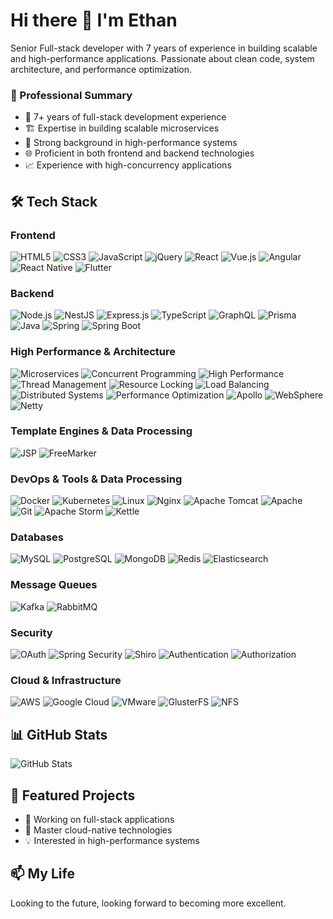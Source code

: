 # Hi there 👋 I'm Ethan

Senior Full-stack developer with 7 years of experience in building scalable and high-performance applications. Passionate about clean code, system architecture, and performance optimization.

### 🎯 Professional Summary
- 💪 7+ years of full-stack development experience
- 🏗️ Expertise in building scalable microservices
- 🚀 Strong background in high-performance systems
- 🌐 Proficient in both frontend and backend technologies
- 📈 Experience with high-concurrency applications

## 🛠 Tech Stack

### Frontend
![HTML5](https://img.shields.io/badge/-HTML5-E34F26?style=flat-square&logo=html5&logoColor=white)
![CSS3](https://img.shields.io/badge/-CSS3-1572B6?style=flat-square&logo=css3&logoColor=white)
![JavaScript](https://img.shields.io/badge/-JavaScript-F7DF1E?style=flat-square&logo=javascript&logoColor=black)
![jQuery](https://img.shields.io/badge/-jQuery-0769AD?style=flat-square&logo=jquery&logoColor=white)
![React](https://img.shields.io/badge/-React-61DAFB?style=flat-square&logo=react&logoColor=black)
![Vue.js](https://img.shields.io/badge/-Vue.js-4FC08D?style=flat-square&logo=vue.js&logoColor=white)
![Angular](https://img.shields.io/badge/-Angular-DD0031?style=flat-square&logo=angular&logoColor=white)
![React Native](https://img.shields.io/badge/-React_Native-61DAFB?style=flat-square&logo=react&logoColor=black)
![Flutter](https://img.shields.io/badge/-Flutter-02569B?style=flat-square&logo=flutter&logoColor=white)

### Backend
![Node.js](https://img.shields.io/badge/-Node.js-339933?style=flat-square&logo=node.js&logoColor=white)
![NestJS](https://img.shields.io/badge/-NestJS-E0234E?style=flat-square&logo=nestjs&logoColor=white)
![Express.js](https://img.shields.io/badge/-Express.js-000000?style=flat-square&logo=express&logoColor=white)
![TypeScript](https://img.shields.io/badge/-TypeScript-3178C6?style=flat-square&logo=typescript&logoColor=white)
![GraphQL](https://img.shields.io/badge/-GraphQL-E10098?style=flat-square&logo=graphql&logoColor=white)
![Prisma](https://img.shields.io/badge/-Prisma-2D3748?style=flat-square&logo=prisma&logoColor=white)
![Java](https://img.shields.io/badge/-Java-007396?style=flat-square&logo=java&logoColor=white)
![Spring](https://img.shields.io/badge/-Spring-6DB33F?style=flat-square&logo=spring&logoColor=white)
![Spring Boot](https://img.shields.io/badge/-Spring_Boot-6DB33F?style=flat-square&logo=spring-boot&logoColor=white)

### High Performance & Architecture
![Microservices](https://img.shields.io/badge/-Microservices-1572B6?style=flat-square&logo=spring&logoColor=white)
![Concurrent Programming](https://img.shields.io/badge/-Concurrent_Programming-FF6B6B?style=flat-square&logo=java&logoColor=white)
![High Performance](https://img.shields.io/badge/-High_Performance-00ADD8?style=flat-square&logo=go&logoColor=white)
![Thread Management](https://img.shields.io/badge/-Thread_Management-007396?style=flat-square&logo=java&logoColor=white)
![Resource Locking](https://img.shields.io/badge/-Resource_Locking-FFA116?style=flat-square&logo=java&logoColor=white)
![Load Balancing](https://img.shields.io/badge/-Load_Balancing-009639?style=flat-square&logo=nginx&logoColor=white)
![Distributed Systems](https://img.shields.io/badge/-Distributed_Systems-017CEE?style=flat-square&logo=apache&logoColor=white)
![Performance Optimization](https://img.shields.io/badge/-Performance_Optimization-3C873A?style=flat-square&logo=node.js&logoColor=white)
![Apollo](https://img.shields.io/badge/-Apollo-311C87?style=flat-square&logo=apollo-graphql&logoColor=white)
![WebSphere](https://img.shields.io/badge/-WebSphere-054ADA?style=flat-square&logo=ibm&logoColor=white)
![Netty](https://img.shields.io/badge/-Netty-000000?style=flat-square&logo=apache&logoColor=white)

### Template Engines & Data Processing
![JSP](https://img.shields.io/badge/-JSP-007396?style=flat-square&logo=java&logoColor=white)
![FreeMarker](https://img.shields.io/badge/-FreeMarker-007396?style=flat-square&logo=apache&logoColor=white)

### DevOps & Tools  & Data Processing
![Docker](https://img.shields.io/badge/-Docker-2496ED?style=flat-square&logo=docker&logoColor=white)
![Kubernetes](https://img.shields.io/badge/-Kubernetes-326CE5?style=flat-square&logo=kubernetes&logoColor=white)
![Linux](https://img.shields.io/badge/-Linux-FCC624?style=flat-square&logo=linux&logoColor=black)
![Nginx](https://img.shields.io/badge/-Nginx-009639?style=flat-square&logo=nginx&logoColor=white)
![Apache Tomcat](https://img.shields.io/badge/-Apache_Tomcat-F8DC75?style=flat-square&logo=apache-tomcat&logoColor=black)
![Apache](https://img.shields.io/badge/-Apache-D22128?style=flat-square&logo=apache&logoColor=white)
![Git](https://img.shields.io/badge/-Git-F05032?style=flat-square&logo=git&logoColor=white)
![Apache Storm](https://img.shields.io/badge/-Apache_Storm-225C9D?style=flat-square&logo=apache&logoColor=white)
![Kettle](https://img.shields.io/badge/-Kettle-FF8C00?style=flat-square&logo=pentaho&logoColor=white)

### Databases
![MySQL](https://img.shields.io/badge/-MySQL-4479A1?style=flat-square&logo=mysql&logoColor=white)
![PostgreSQL](https://img.shields.io/badge/-PostgreSQL-336791?style=flat-square&logo=postgresql&logoColor=white)
![MongoDB](https://img.shields.io/badge/-MongoDB-47A248?style=flat-square&logo=mongodb&logoColor=white)
![Redis](https://img.shields.io/badge/-Redis-DC382D?style=flat-square&logo=redis&logoColor=white)
![Elasticsearch](https://img.shields.io/badge/-Elasticsearch-005571?style=flat-square&logo=elasticsearch&logoColor=white)

### Message Queues
![Kafka](https://img.shields.io/badge/-Kafka-231F20?style=flat-square&logo=apache-kafka&logoColor=white)
![RabbitMQ](https://img.shields.io/badge/-RabbitMQ-FF6600?style=flat-square&logo=rabbitmq&logoColor=white)

### Security
![OAuth](https://img.shields.io/badge/-OAuth-000000?style=flat-square&logo=oauth&logoColor=white)
![Spring Security](https://img.shields.io/badge/-Spring_Security-6DB33F?style=flat-square&logo=spring-security&logoColor=white)
![Shiro](https://img.shields.io/badge/-Shiro-DE3423?style=flat-square&logo=apache&logoColor=white)
![Authentication](https://img.shields.io/badge/-Authentication-000000?style=flat-square&logo=auth0&logoColor=white)
![Authorization](https://img.shields.io/badge/-Authorization-000000?style=flat-square&logo=auth0&logoColor=white)

### Cloud & Infrastructure
![AWS](https://img.shields.io/badge/-AWS-232F3E?style=flat-square&logo=amazon-aws&logoColor=white)
![Google Cloud](https://img.shields.io/badge/-Google_Cloud-4285F4?style=flat-square&logo=google-cloud&logoColor=white)
![VMware](https://img.shields.io/badge/-VMware-607078?style=flat-square&logo=vmware&logoColor=white)
![GlusterFS](https://img.shields.io/badge/-GlusterFS-E44332?style=flat-square&logo=red-hat&logoColor=white)
![NFS](https://img.shields.io/badge/-NFS-000000?style=flat-square&logo=linux&logoColor=white)

## 📊 GitHub Stats

![GitHub Stats](https://github-readme-stats.vercel.app/api?username=hooooooouzx&show_icons=true&theme=radical)

## 🌟 Featured Projects

- 🚀 Working on full-stack applications
- 🌱 Master cloud-native technologies
- 💡 Interested in high-performance systems

## 📫 My Life

Looking to the future, looking forward to becoming more excellent.
